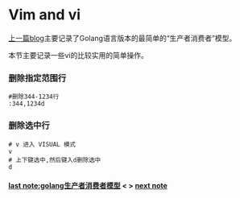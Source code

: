 # Vim and vi
[上一篇blog](https://minghuiyuan.github.io/myblog/contents/01-generator_consumer_model)主要记录了Golang语言版本的最简单的“生产者消费者”模型。

本节主要记录一些vi的比较实用的简单操作。

### 删除指定范围行
```
#删除344-1234行
:344,1234d
```

### 删除选中行
```
# v 进入 VISUAL 模式
v
# 上下键选中,然后键入d删除选中
d
```



#### [last note:golang生产者消费者模型](https://minghuiyuan.github.io/myblog/contents/01-generator_consumer_model) < > [next note](...)